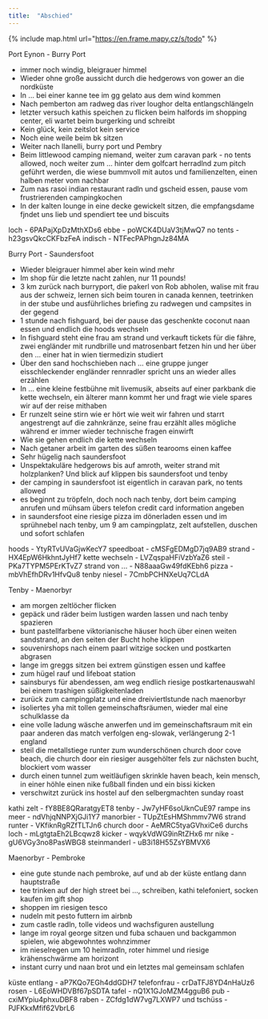 ```yaml
---
title:  "Abschied"
---
```


{% include map.html url="https://en.frame.mapy.cz/s/todo" %}

Port Eynon - Burry Port
* immer noch windig, bleigrauer himmel
* Wieder ohne große aussicht durch die hedgerows von gower an die nordküste
* In … bei einer kanne tee im gg gelato aus dem wind kommen
* Nach pemberton am radweg das river loughor delta entlangschlängeln
* letzter versuch kathis speichen zu flicken beim halfords im shopping center, eli wartet beim burgerking und schreibt
* Kein glück, kein zeitslot kein service
* Noch eine weile beim bk sitzen 
* Weiter nach llanelli, burry port und Pembry
* Beim littlewood camping niemand, weiter zum caravan park - no tents allowed, noch weiter zum … hinter dem golfcart herradlnd zum pitch geführt werden, die wiese bummvoll mit autos und familienzelten, einen halben meter vom nachbar
* Zum nas rasoi indian restaurant radln und gscheid essen, pause vom frustrierenden campingkochen
* In der kalten lounge in eine decke gewickelt sitzen, die empfangsdame fjndet uns lieb und spendiert tee und biscuits

loch - 6PAPajXpDzMthXDs6
ebbe - poWCK4DUaV3tjMwQ7
no tents - h23gsvQkcCKFbzFeA
indisch - NTFecPAPhgnJz84MA


Burry Port - Saundersfoot
* Wieder bleigrauer himmel aber kein wind mehr
* Im shop für die letzte nacht zahlen, nur 11 pounds!
* 3 km zurück nach burryport, die pakerl von Rob abholen, walise mit frau aus der schweiz, lernen sich beim touren in canada kennen, teetrinken in der stube und ausführliches briefing zu radwegen und campsites in der gegend
* 1 stunde nach fishguard, bei der pause das geschenkte coconut naan essen und endlich die hoods wechseln
* In fishguard steht eine frau am strand und verkauft tickets für die fähre, zwei engländer mit rundbrille und matrosenbart fetzen hin und her über den … einer hat in wien tiermedizin studiert
* Über den sand hochschieben nach … eine gruppe junger eisschleckender engländer rennradler spricht uns an wieder alles erzählen
* In … eine kleine festbühne mit livemusik, abseits auf einer parkbank die kette wechseln, ein älterer mann kommt her und fragt wie viele spares wir auf der reise mithaben
* Er runzelt seine stirn wie er hört wie weit wir fahren und starrt angestrengt auf die zahnkränze, seine frau erzählt alles mögliche während er immer wieder technische fragen einwirft
* Wie sie gehen endlich die kette wechseln
* Nach getaner arbeit im garten des süßen tearooms einen kaffee
* Sehr hügelig nach saundersfoot
* Unspektakuläre hedgerows bis auf amroth, weiter strand mit holzplanken? Und blick auf klippen bis saundersfoot und tenby
* der camping in saundersfoot ist eigentlich in caravan park, no tents allowed
* es beginnt zu tröpfeln, doch noch nach tenby, dort beim camping anrufen und mühsam übers telefon credit card information angeben
* in saundersfoot eine riesige pizza im dönerladen essen und im sprühnebel nach tenby, um 9 am campingplatz, zelt aufstellen, duschen und sofort schlafen

hoods - YtyRTvUVaGjwKecY7
speedboat - cMSFgEDMgD7jq9AB9
strand - HX4EpW6HkhntJyHf7
kette wechseln - LVZqspaHFiVzbYaZ6
steil - PKa7TYPM5PErKTvZ7
strand von ... - N88aaaGw49fdKEbh6
pizza - mbVhEfhDRv1HfvQu8
tenby niesel - 7CmbPCHNXeUq7CLdA


Tenby - Maenorbyr
* am morgen zeltlöcher flicken
* gepäck und räder beim lustigen warden lassen und nach tenby spazieren
* bunt pastellfarbene viktorianische häuser hoch über einen weiten sandstrand, an den seiten der Bucht hohe klippen
* souvenirshops nach einem paarl witzige socken und postkarten abgrasen
* lange im greggs sitzen bei extrem günstigen essen und kaffee
* zum hügel rauf und lifeboat station
* sainsburys für abendessen, am weg endlich riesige postkartenauswahl bei einem trashigen süßigkeitenladen
* zurück zum campingplatz und eine dreiviertlstunde nach maenorbyr
* isoliertes yha mit tollen gemeinschaftsräumen, wieder mal eine schulklasse da
* eine volle ladung wäsche anwerfen und im gemeinschaftsraum mit ein paar anderen das match verfolgen eng-slowak, verlängerung 2-1 england
* steil die metallstiege runter zum wunderschönen church door cove beach, die church door ein riesiger ausgehölter fels zur nächsten bucht, blockiert vom wasser
* durch einen tunnel zum weitläufigen skrinkle haven beach, kein mensch, in einer höhle einen nike fußball finden und ein bissi kicken
* verschwitzt zurück ins hostel auf den selbergmachten sunday roast

kathi zelt - fY8BE8QRaratgyET8
tenby - Jw7yHF6soUknCuE97
rampe ins meer - ndVhjqNNPXjGJi1Y7
manorbier - TUpZtEsHMShmmv7W6
strand runter - VKfiknRgRZfTLTJn6
church door - AeMRC5tyaGVhxiCe6
durchs loch - mLgtgtaEh2LBcqwz8
kicker - wqykVdWG9inRtZHx6
mr nike - gU6VGy3no8PasWBG8
steinmanderl - uB3i18H55ZsYBMVX6



Maenorbyr - Pembroke
* eine gute stunde nach pembroke, auf und ab der küste entlang dann hauptstraße
* tee trinken auf der high street bei …, schreiben, kathi telefoniert, socken kaufen im gift shop
* shoppen im riesigen tesco
* nudeln mit pesto futtern im airbnb
* zum castle radln, tolle videos und wachsfiguren austellung
* lange im royal george sitzen und fuba schauen und backgammon spielen, wie abgewohntes wohnzimmer
* im nieselregen um 10 heimradln, roter himmel und riesige krähenschwärme am horizont
* instant curry und naan brot und ein letztes mal gemeinsam schlafen

küste entlang - aP7KQo7EGh4ddGDH7
telefonfrau - crDaTFJ8YD4nHaUz6
rosen - L6EoWHDVBf67pSDTA
tafel - nQ1X1GJoMZM4gguB6
pub - cxiMYpiu4phxuDBF8
raben - ZCfdg1dW7vg7LXWP7
und tschüss - PJFKkxMfif62VbrL6
